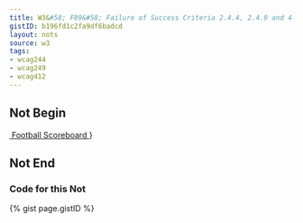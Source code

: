 ```yaml
---
title: W3&#58; F89&#58; Failure of Success Criteria 2.4.4, 2.4.9 and 4.1.2 due to using null alt on an image where the image is the only content in a link
gistID: b196fd1c2fa9df6badcd
layout: nots
source: w3
tags:
- wcag244
- wcag249
- wcag412
---
```


<h2 aria-describedby="{{ page.gistID }}">Not Begin</h2>
<div class="rendered-not">
 <a href="scores.html">
   <img src="football.gif" alt="" />
 </a>
 <a href="scores.html">
   Football Scoreboard
 </a>
}
</div> <!-- rendered-not -->

<h2 aria-describedby="{{ page.gistID }}">Not End</h2>

<h3 aria-describedby="{{ page.gistID }}">Code for this Not</h3>
{% gist page.gistID %}